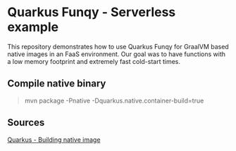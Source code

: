 # Quarkus Funqy - Serverless example

This repository demonstrates how to use Quarkus Funqy for GraalVM based native images in an FaaS environment.
Our goal was to have functions with a low memory footprint and extremely fast cold-start times.
## Compile native binary

> mvn package -Pnative -Dquarkus.native.container-build=true

## Sources

[Quarkus - Building native image](https://quarkus.io/guides/building-native-image)
